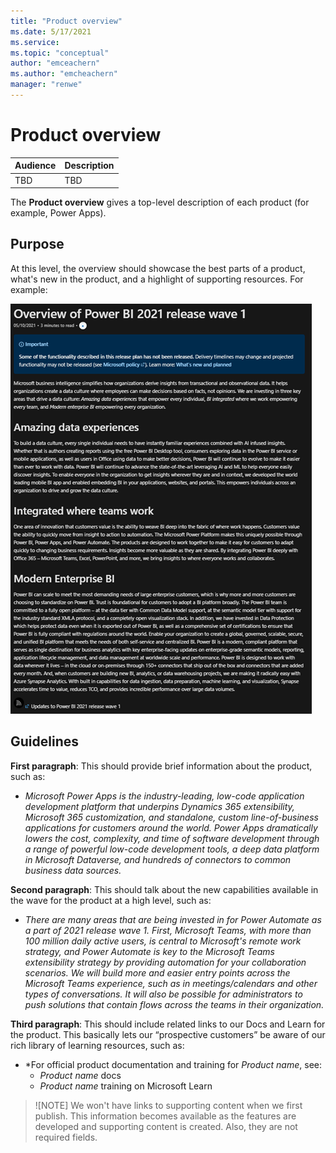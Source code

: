 ```yaml
---
title: "Product overview"
ms.date: 5/17/2021
ms.service: 
ms.topic: "conceptual"
author: "emceachern"
ms.author: "emcheachern"
manager: "renwe"
---
```


# Product overview

| Audience | Description |
|-------------|------------|
| TBD | TBD |

The **Product overview** gives a top-level description of each product (for example, Power Apps).

## Purpose
At this level, the overview should showcase the best parts of a product, what's new in the product, and a highlight of supporting resources. For example:

[![Example of a Product overview](media/powerbi-overview.png "Example of a product overview")](https://docs.microsoft.com/power-platform-release-plan/2021wave1/power-bi/)

## Guidelines

**First paragraph**: This should provide brief information about the product, such as:

* *Microsoft Power Apps is the industry-leading, low-code application development platform that underpins Dynamics 365 extensibility, Microsoft 365 customization, and standalone, custom line-of-business applications for customers around the world. Power Apps dramatically lowers the cost, complexity, and time of software development through a range of powerful low-code development tools, a deep data platform in Microsoft Dataverse, and hundreds of connectors to common business data sources.*

**Second paragraph**: This should talk about the new capabilities available in the wave for the product at a high level, such as: 
 
* *There are many areas that are being invested in for Power Automate as a part of 2021 release wave 1. First, Microsoft Teams, with more than 100 million daily active users, is central to Microsoft's remote work strategy, and Power Automate is key to the Microsoft Teams extensibility strategy by providing automation for your collaboration scenarios. We will build more and easier entry points across the Microsoft Teams experience, such as in meetings/calendars and other types of conversations. It will also be possible for administrators to push solutions that contain flows across the teams in their organization.*

**Third paragraph**: This should include related links to our Docs and Learn for the product. This basically lets our “prospective customers” be aware of our rich library of learning resources, such as:

* *For official product documentation and training for *Product name*, see: 
    * *Product name* docs 
    * *Product name* training on Microsoft Learn

> ![NOTE]
> We won't have links to supporting content when we first publish. This information becomes available as the features are developed and supporting content is created. Also, they are not required fields. 


